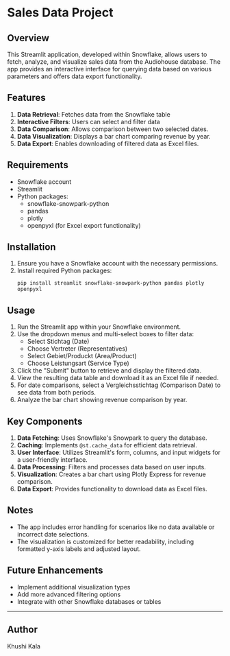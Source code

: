# Sales Data Project

## Overview

This Streamlit application, developed within Snowflake, allows users to fetch, analyze, and visualize sales data from the Audiohouse database. The app provides an interactive interface for querying data based on various parameters and offers data export functionality.

## Features

1. **Data Retrieval**: Fetches data from the Snowflake table
2. **Interactive Filters**: Users can select and filter data
3. **Data Comparison**: Allows comparison between two selected dates.
4. **Data Visualization**: Displays a bar chart comparing revenue by year.
5. **Data Export**: Enables downloading of filtered data as Excel files.

## Requirements

- Snowflake account 
- Streamlit
- Python packages:
  - snowflake-snowpark-python
  - pandas
  - plotly
  - openpyxl (for Excel export functionality)

## Installation

1. Ensure you have a Snowflake account with the necessary permissions.
2. Install required Python packages:
   ```
   pip install streamlit snowflake-snowpark-python pandas plotly openpyxl
   ```

## Usage

1. Run the Streamlit app within your Snowflake environment.
2. Use the dropdown menus and multi-select boxes to filter data:
   - Select Stichtag (Date)
   - Choose Vertreter (Representatives)
   - Select Gebiet/Produckt (Area/Product)
   - Choose Leistungsart (Service Type)
3. Click the "Submit" button to retrieve and display the filtered data.
4. View the resulting data table and download it as an Excel file if needed.
5. For date comparisons, select a Vergleichsstichtag (Comparison Date) to see data from both periods.
6. Analyze the bar chart showing revenue comparison by year.

## Key Components

1. **Data Fetching**: Uses Snowflake's Snowpark to query the database.
2. **Caching**: Implements `@st.cache_data` for efficient data retrieval.
3. **User Interface**: Utilizes Streamlit's form, columns, and input widgets for a user-friendly interface.
4. **Data Processing**: Filters and processes data based on user inputs.
5. **Visualization**: Creates a bar chart using Plotly Express for revenue comparison.
6. **Data Export**: Provides functionality to download data as Excel files.

## Notes

- The app includes error handling for scenarios like no data available or incorrect date selections.
- The visualization is customized for better readability, including formatted y-axis labels and adjusted layout.

## Future Enhancements

- Implement additional visualization types
- Add more advanced filtering options
- Integrate with other Snowflake databases or tables

---

## Author 

Khushi Kala
